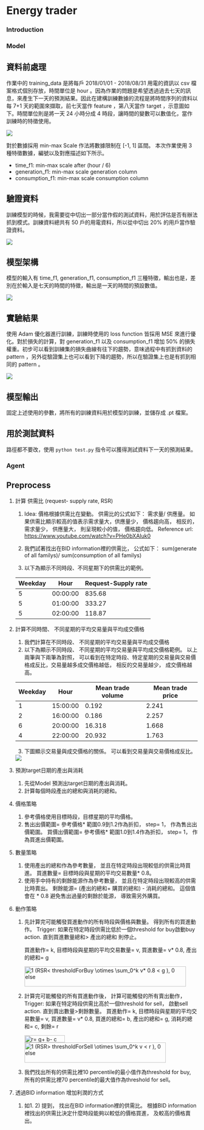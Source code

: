 # Energy trader





### Introduction

### Model

## 資料前處理

作業中的 training_data 是將每戶 2018/01/01 - 2018/08/31 用電的資訊以 csv 檔案格式個別存放，時間單位是 hour 。因為作業的問題是希望透過過去七天的訊息，來產生下一天的預測結果。因此在建構訓練數據的流程是將時間序列的資料以每 7+1 天的範圍來擷取，前七天當作 feature ，第八天當作 target ，示意圖如下。時間單位則是將一天 24 小時分成 4 時段，讓時間的變數可以數值化，當作訓練時的特徵使用。

<img src="./val-Process.drawio.png"/> 

對於數據採用 min-max Scale 作法將數據限制在 [-1, 1] 區間。
本次作業使用 3 種特徵數據，編號以及對應描述如下所示。

- time_f1: min-max scale after (hour / 6)
- generation_f1: min-max scale generation column
- consumption_f1: min-max scale consumption column


## 驗證資料

訓練模型的時候，我需要從中切出一部分當作假的測試資料，用於評估是否有辦法抓到模式。訓練資料總共有 50 戶的用電資料，所以從中切出 20% 的用戶當作驗證資料。

<img src='./val-Validation.drawio.png' />

## 模型架構

模型的輸入有 time_f1, generation_f1, consumption_f1 三種特徵，輸出也是，差別在於輸入是七天的時間的特徵，輸出是一天的時間的預設數值。

<img src='./val-model.drawio.png' />

##  實驗結果

使用 Adam 優化器進行訓練，訓練時使用的 loss function 皆採用 MSE 來進行優化。對於損失的計算，對 generation_f1 以及 consumption_f1 增加 50% 的損失權重。初步可以看到訓練集的損失曲線有往下的趨勢，意味過程中有抓到資料的 pattern ，另外從驗證集上也可以看到下降的趨勢，所以在驗證集上也是有抓到相同的 pattern 。

<img src='./Figure_1.png' />

##  模型輸出

固定上述使用的參數，將所有的訓練資料用於模型的訓練，並儲存成 .pt 檔案。

##  用於測試資料

路徑都不要改，使用 `python test.py` 指令可以獲得測試資料下一天的預測結果。



### Agent

## Preprocess
1. 計算 供需比 (request- supply rate, RSR)
    1) Idea: 價格根據供需比在變動。 供需比的公式如下： 需求量/ 供應量。 如果供需比顯示較高的值表示需求量大，供應量少， 價格趨向高， 相反的， 需求量少， 供應量大， 則呈現較小的值， 價格趨向低。
    Reference url: https://www.youtube.com/watch?v=PHe0bXAIuk0

    2) 我們試著找出在BID information裡的供需比， 公式如下： sum(generate of all familys)/ sum(consumption of all familys)

    3) 以下為顯示不同時段、不同星期下的供需比的範例。 
    

    | Weekday | Hour     | Request-Supply rate |  
    |---------|----------|----------------------|
    | 5       | 00:00:00 | 835.68               |   
    | 5       | 01:00:00 | 333.27               | 
    | 5       | 02:00:00 | 118.87               | 

2. 計算不同時間、 不同星期的平均交易量與平均成交價格
    1) 我們計算在不同時段、 不同星期的平均交易量與平均成交價格
    2) 以下為顯示不同時段、 不同星期的平均交易量與平均成交價格範例。 以上兩筆與下兩筆為對照， 可以看到在特定時段、特定星期的交易量與交易價格成反比，交易量越多成交價格越低， 相反的交易量越少， 成交價格越高。 

    | Weekday | Hour     | Mean trade volume | Mean trade price |   
    |---------|----------|-------------------|------------------|
    | 1       | 15:00:00 | 0.192             | 2.241            |   
    | 2       | 16:00:00 | 0.186             | 2.257            |   
    | 6       | 20:00:00 | 16.318            | 1.668            |   
    | 4       | 22:00:00 | 20.932            | 1.763            |   

    3) 下圖顯示交易量與成交價格的關係。 可以看到交易量與交易價格成反比。
    <img src='./trade_volume_price_relation.png' />


3. 預測target日期的產出與消耗
    1) 先從Model 預測出target日期的產出與消耗。
    3) 計算每個時段產出的總和與消耗的總和。 
    
4. 價格策略
    1) 參考價格使用目標時段，目標星期的平均價格。
    2) 售出出價範圍= 參考價格* 範圍0.9到1.2作為折扣， step= 1， 作為售出出價範圍。 買價出價範圍=  參考價格* 範圍1.0到1.4作為折扣， step= 1， 作為買進出價範圍。 
    

5. 數量策略
    1) 使用產出的總和作為參考數量， 並且在特定時段出現較低的供需比時買進。 買進數量= 目標時段與星期的平均交易數量* 0.8。
    2) 使用手中持有的剩餘能源作為參考數量， 並且在特定時段出現較高的供需比時賣出。 剩餘能源= (產出的總和+ 購買的總和) - 消耗的總和。 這個值會在 * 0.8 避免售出過量的剩餘於能源， 導致需另外購買。
    
    
6. 動作策略
    1) 先計算完可能觸發買進動作的所有時段與價格與數量。 得到所有的買進動作。 Trigger: 如果在特定時段供需比低於一個threshold for buy啟動buy action. 直到買進數量總和> 產出的總和 則停止。
    
       買進動作= k, 目標時段與星期的平均交易數量= v, 買進數量= v* 0.8, 產出的總和= g
           
       <img src="http://www.sciweavers.org/tex2img.php?eq=1%20%28RSR%3C%20thresholdForBuy%20%5Cotimes%20%20%5Csum_0%5Ek%20v%2A%200.8%20%20%20%20%3C%20g%20%20%29%0A%2C%200%20else&bc=White&fc=Black&im=jpg&fs=12&ff=arev&edit=0" align="center" border="0" alt="1 (RSR< thresholdForBuy \otimes  \sum_0^k v* 0.8    < g  ), 0 else" width="425" height="53" />

       

    2) 計算完可能觸發的所有買進動作後， 計算可能觸發的所有賣出動作， Trigger: 如果在特定時段供需比高於一個threshold for sell， 啟動sell action. 直到賣出數量>剩餘數量。
       買進動作= k, 目標時段與星期的平均交易數量= v, 買進數量= v* 0.8, 買進的總和= b, 產出的總和= g, 消耗的總和= c, 剩餘= r

       <img src="http://www.sciweavers.org/tex2img.php?eq=r%3D%20g%2B%20b-%20c&bc=White&fc=Black&im=jpg&fs=12&ff=arev&edit=0" align="center" border="0" alt="r= g+ b- c" width="106" height="19" />
       
       <img src="http://www.sciweavers.org/tex2img.php?eq=1%20%28RSR%3E%20thresholdForSell%20%5Cotimes%20%20%5Csum_0%5Ek%20v%20%20%20%20%3C%20r%20%20%29%0A%2C%200%20else&bc=White&fc=Black&im=jpg&fs=12&ff=arev&edit=0" align="center" border="0" alt="1 (RSR> thresholdForSell \otimes  \sum_0^k v    < r  ), 0 else" width="372" height="53" />
       
    3) 我們找出所有的供需比裡10 percentile的最小值作為threshold for buy, 所有的供需比裡70 percentile的最大值作為threshold for sell。
    


7. 透過BID information 增加利潤的方式
    1) 如1. 2) 提到， 找出在BID information裡的供需比。 根據BID information裡找出的供需比決定什麼時段能夠以較低的價格買進， 及較高的價格賣出。







